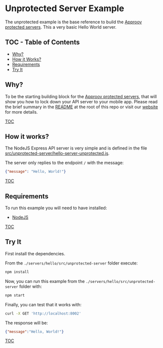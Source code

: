 # Unprotected Server Example

The unprotected example is the base reference to build the [Approov protected servers](/servers/hello/src/approov-protected-server/). This a very basic Hello World server.


## TOC - Table of Contents

* [Why?](#why)
* [How it Works?](#how-it-works)
* [Requirements](#requirements)
* [Try It](#try-it)


## Why?

To be the starting building block for the [Approov protected servers](/servers/hello/src/approov-protected-server/), that will show you how to lock down your API server to your mobile app. Please read the brief summary in the [README](/README.md#why) at the root of this repo or visit our [website](https://approov.io/product.html) for more details.

[TOC](#toc---table-of-contents)


## How it works?

The NodeJS Express API server is very simple and is defined in the file [src/unprotected-server/hello-server-unprotected.js](/servers/hello/src/unprotected-server/hello-server-unprotected.js).

The server only replies to the endpoint `/` with the message:

```json
{"message": "Hello, World!"}
```

[TOC](#toc---table-of-contents)


## Requirements

To run this example you will need to have installed:

* [NodeJS](https://nodejs.org/en/download/)

[TOC](#toc---table-of-contents)


## Try It

First install the dependencies.

From the `./servers/hello/src/unprotected-server` folder execute:

```bash
npm install
```

Now, you can run this example from the `./servers/hello/src/unprotected-server` folder with:

```bash
npm start
```

Finally, you can test that it works with:

```bash
curl -X GET 'http://localhost:8002'
```

The response will be:

```json
{"message":"Hello, World!"}
```

[TOC](#toc---table-of-contents)
